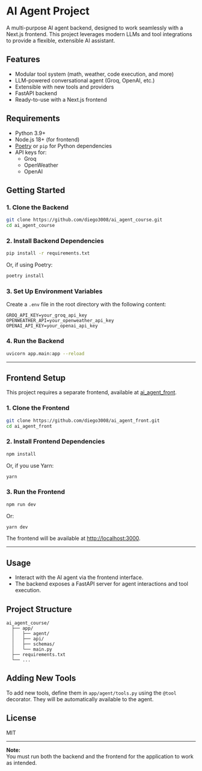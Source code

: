 # AI Agent Project

A multi-purpose AI agent backend, designed to work seamlessly with a Next.js frontend. This project leverages modern LLMs and tool integrations to provide a flexible, extensible AI assistant.

## Features

-   Modular tool system (math, weather, code execution, and more)
-   LLM-powered conversational agent (Groq, OpenAI, etc.)
-   Extensible with new tools and providers
-   FastAPI backend
-   Ready-to-use with a Next.js frontend

## Requirements

-   Python 3.9+
-   Node.js 18+ (for frontend)
-   [Poetry](https://python-poetry.org/) or `pip` for Python dependencies
-   API keys for:
    -   Groq
    -   OpenWeather
    -   OpenAI

## Getting Started

### 1. Clone the Backend

```bash
git clone https://github.com/diego3008/ai_agent_course.git
cd ai_agent_course
```

### 2. Install Backend Dependencies

```bash
pip install -r requirements.txt
```

Or, if using Poetry:

```bash
poetry install
```

### 3. Set Up Environment Variables

Create a `.env` file in the root directory with the following content:

```env
GROQ_API_KEY=your_groq_api_key
OPENWEATHER_API=your_openweather_api_key
OPENAI_API_KEY=your_openai_api_key
```

### 4. Run the Backend

```bash
uvicorn app.main:app --reload
```

---

## Frontend Setup

This project requires a separate frontend, available at [ai_agent_front](https://github.com/diego3008/ai_agent_front).

### 1. Clone the Frontend

```bash
git clone https://github.com/diego3008/ai_agent_front.git
cd ai_agent_front
```

### 2. Install Frontend Dependencies

```bash
npm install
```

Or, if you use Yarn:

```bash
yarn
```

### 3. Run the Frontend

```bash
npm run dev
```

Or:

```bash
yarn dev
```

The frontend will be available at [http://localhost:3000](http://localhost:3000).

---

## Usage

-   Interact with the AI agent via the frontend interface.
-   The backend exposes a FastAPI server for agent interactions and tool execution.

## Project Structure

```
ai_agent_course/
  ├── app/
  │   ├── agent/
  │   ├── api/
  │   ├── schemas/
  │   └── main.py
  ├── requirements.txt
  └── ...
```

## Adding New Tools

To add new tools, define them in `app/agent/tools.py` using the `@tool` decorator. They will be automatically available to the agent.

## License

MIT

---

**Note:**  
You must run both the backend and the frontend for the application to work as intended.
